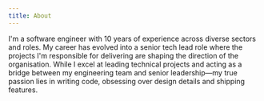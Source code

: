 ```yaml
---
title: About
---
```


I'm a software engineer with 10 years of experience across diverse sectors and roles. My career has evolved into a senior tech lead role where the projects I'm responsible for delivering are shaping the direction of the organisation. While I excel at leading technical projects and acting as a bridge between my engineering team and senior leadership—my true passion lies in writing code, obsessing over design details and shipping features.
